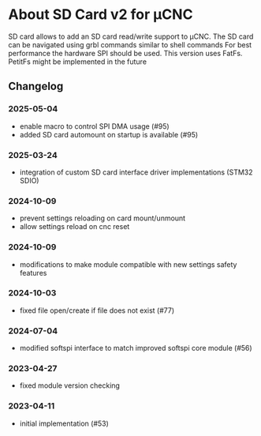 # About SD Card v2 for µCNC

SD card allows to add an SD card read/write support to µCNC.
The SD card can be navigated using grbl commands similar to shell commands
For best performance the hardware SPI should be used.
This version uses FatFs. PetitFs might be implemented in the future

## Changelog

### 2025-05-04

- enable macro to control SPI DMA usage (#95)
- added SD card automount on startup is available (#95)

### 2025-03-24

- integration of custom SD card interface driver implementations (STM32 SDIO)

### 2024-10-09

- prevent settings reloading on card mount/unmount
- allow settings reload on cnc reset

### 2024-10-09

- modifications to make module compatible with new settings safety features

### 2024-10-03

- fixed file open/create if file does not exist (#77)

### 2024-07-04

- modified softspi interface to match improved softspi core module (#56)

### 2023-04-27

- fixed module version checking

### 2023-04-11

- initial implementation (#53)
